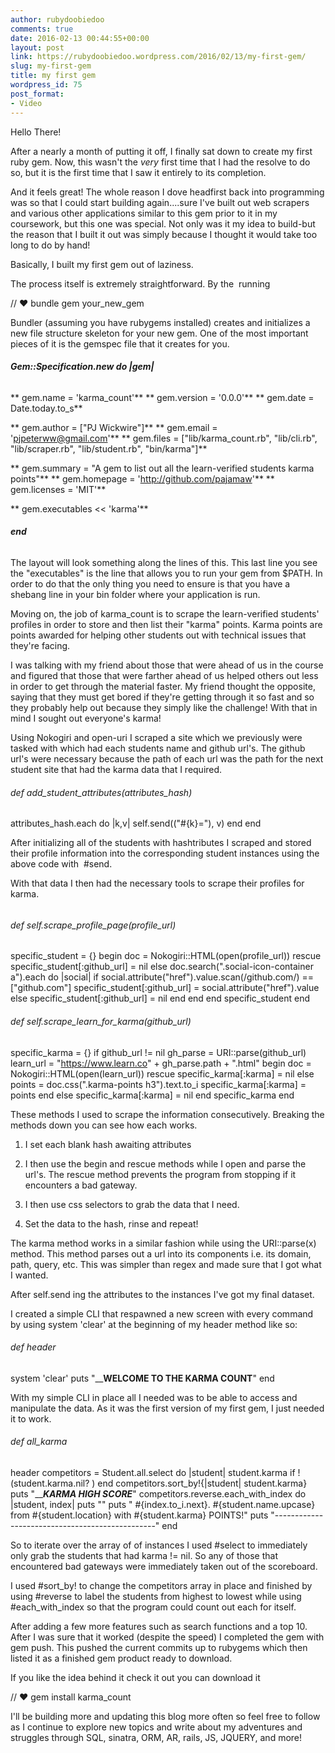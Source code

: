 ```yaml
---
author: rubydoobiedoo
comments: true
date: 2016-02-13 00:44:55+00:00
layout: post
link: https://rubydoobiedoo.wordpress.com/2016/02/13/my-first-gem/
slug: my-first-gem
title: my first gem
wordpress_id: 75
post_format:
- Video
---
```


Hello There!

After a nearly a month of putting it off, I finally sat down to create my first ruby gem. Now, this wasn't the _very_ first time that I had the resolve to do so, but it is the first time that I saw it entirely to its completion.

And it feels great! The whole reason I dove headfirst back into programming was so that I could start building again....sure I've built out web scrapers and various other applications similar to this gem prior to it in my coursework, but this one was special. Not only was it my idea to build-but the reason that I built it out was simply because I thought it would take too long to do by hand!

Basically, I built my first gem out of laziness.

The process itself is extremely straightforward. By the  running


// ♥ bundle gem your_new_gem




Bundler (assuming you have rubygems installed) creates and initializes a new file structure skeleton for your new gem. One of the most important pieces of it is the gemspec file that it creates for you.





###### **Gem::Specification.new do |gem|**
** gem.name = 'karma_count'**
** gem.version = '0.0.0'**
** gem.date = Date.today.to_s**

** gem.author = ["PJ Wickwire"]**
** gem.email = 'pjpeterww@gmail.com'**
** gem.files = ["lib/karma_count.rb", "lib/cli.rb", "lib/scraper.rb", "lib/student.rb", "bin/karma"]**

** gem.summary = "A gem to list out all the learn-verified students karma points"**
** gem.homepage = 'http://github.com/pajamaw'**
** gem.licenses = 'MIT'**

** gem.executables << 'karma'**




###### **end**


The layout will look something along the lines of this. This last line you see the "executables" is the line that allows you to run your gem from $PATH. In order to do that the only thing you need to ensure is that you have a shebang line in your bin folder where your application is run.

Moving on, the job of karma_count is to scrape the learn-verified students' profiles in order to store and then list their "karma" points. Karma points are points awarded for helping other students out with technical issues that they're facing.

I was talking with my friend about those that were ahead of us in the course and figured that those that were farther ahead of us helped others out less in order to get through the material faster. My friend thought the opposite, saying that they must get bored if they're getting through it so fast and so they probably help out because they simply like the challenge! With that in mind I sought out everyone's karma!

Using Nokogiri and open-uri I scraped a site which we previously were tasked with which had each students name and github url's. The github url's were necessary because the path of each url was the path for the next student site that had the karma data that I required.


###### def add_student_attributes(attributes_hash)
attributes_hash.each do |k,v|
self.send(("#{k}="), v)
end
end


After initializing all of the students with hashtributes I scraped and stored their profile information into the corresponding student instances using the above code with  #send.

With that data I then had the necessary tools to scrape their profiles for karma.


###### 




###### def self.scrape_profile_page(profile_url)
specific_student = {}
begin
doc = Nokogiri::HTML(open(profile_url))
rescue
specific_student[:github_url] = nil
else
doc.search(".social-icon-container a").each do |social|
if social.attribute("href").value.scan(/github.com/) == ["github.com"]
specific_student[:github_url] = social.attribute("href").value
else
specific_student[:github_url] = nil
end
end
end
specific_student
end




###### def self.scrape_learn_for_karma(github_url)
specific_karma = {}
if github_url != nil
gh_parse = URI::parse(github_url)
learn_url = "https://www.learn.co" + gh_parse.path + ".html"
begin
doc = Nokogiri::HTML(open(learn_url))
rescue
specific_karma[:karma] = nil
else
points = doc.css(".karma-points h3").text.to_i
specific_karma[:karma] = points
end
else
specific_karma[:karma] = nil
end
specific_karma
end


These methods I used to scrape the information consecutively. Breaking the methods down you can see how each works.



	
  1. I set each blank hash awaiting attributes

	
  2. I then use the begin and rescue methods while I open and parse the url's. The rescue method prevents the program from stopping if it encounters a bad gateway.

	
  3. I then use css selectors to grab the data that I need.

	
  4. Set the data to the hash, rinse and repeat!


The karma method works in a similar fashion while using the URI::parse(x) method. This method parses out a url into its components i.e. its domain, path, query, etc. This was simpler than regex and made sure that I got what I wanted.

After self.send ing the attributes to the instances I've got my final dataset.

I created a simple CLI that respawned a new screen with every command by using system 'clear' at the beginning of my header method like so:


###### def header
system 'clear'
puts "______WELCOME TO THE KARMA COUNT____"
end


With my simple CLI in place all I needed was to be able to access and manipulate the data. As it was the first version of my first gem, I just needed it to work.


###### def all_karma
header
competitors = Student.all.select do |student|
student.karma if !(student.karma.nil? )
end
competitors.sort_by!{|student| student.karma}
puts "_______________KARMA HIGH SCORE_____________"
competitors.reverse.each_with_index do |student, index|
puts ""
puts " #{index.to_i.next}. #{student.name.upcase} from #{student.location} with #{student.karma} POINTS!"
puts "------------------------------------------------"
end


So to iterate over the array of of instances I used #select to immediately only grab the students that had karma != nil. So any of those that encountered bad gateways were immediately taken out of the scoreboard.

I used #sort_by! to change the competitors array in place and finished by using #reverse to label the students from highest to lowest while using #each_with_index so that the program could count out each for itself.

After adding a few more features such as search functions and a top 10. After I was sure that it worked (despite the speed) I completed the gem with gem push. This pushed the current commits up to rubygems which then listed it as a finished gem product ready to download.

If you like the idea behind it check it out you can download it


// ♥ gem install karma_count


I'll be building more and updating this blog more often so feel free to follow as I continue to explore new topics and write about my adventures and struggles through SQL, sinatra, ORM, AR, rails, JS, JQUERY, and more!



